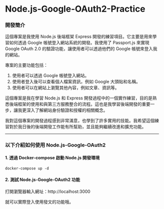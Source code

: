 # Node.js-Google-OAuth2-Practice

### 開發簡介

這個專案是我使用 Node.js 後端框架 Express 開發的練習項目。它主要是用來學習如何透過 Google 帳號登入網站系統的開發。我使用了 Passport.js 來實現 Google OAuth 2.0 的驗證功能，讓使用者可以透過他們的 Google 帳號來登入我的網站。

專案的主要功能包括：

1. 使用者可以透過 Google 帳號登入網站。
2. 使用者登入後可以查看個人檔案資訊，例如 Google 大頭貼和名稱。
3. 使用者可以在網站上瀏覽其他內容，例如文章、資訊等。

這個專案是我在學習 Node.js 和 Express 開發過程中的一個實作練習，目的是熟悉後端框架的使用和與第三方服務整合的流程。這也是我學習後端開發的重要一步，讓我更深入了解網站身份驗證和授權的相關概念。

我對這個專案的開發過程感到非常滿意，也學到了許多實用的技能。我希望這個練習對於我日後的後端開發工作能有所幫助，並且能夠繼續改進和擴充功能。

---

### 以下介紹如何使用 Node.js-Google-OAuth2

#### 1. 透過 Docker-compose 啟動 Node.js 開發環境

```shell
docker-compose up -d
```

#### 2. 測試 Node.js-Google-OAuth2 功能

打開瀏覽器輸入網址：http://localhost:3000

就可以實際登入使用發文的功能哦。
